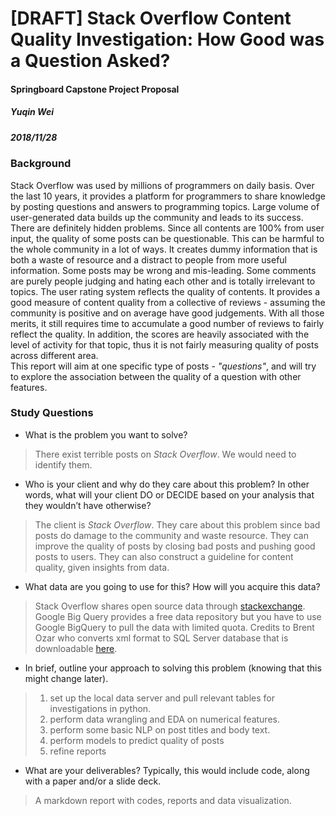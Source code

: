 # [DRAFT] Stack Overflow Content Quality Investigation: How Good was a Question Asked?  
#### Springboard Capstone Project Proposal  
##### _Yuqin Wei_  
##### _2018/11/28_  

### Background
Stack Overflow was used by millions of programmers on daily basis. Over the last 10 years, it provides a platform for 
programmers to share knowledge by posting questions and answers to programming topics. Large volume of user-generated 
data builds up the community and leads to its success.  
There are definitely hidden problems. Since all contents are 100% from user input, the quality of 
some posts can be questionable. This can be harmful to the whole community in a lot of ways. It creates
dummy information that is both a waste of resource and a distract to people from more useful information. Some posts
may be wrong and mis-leading. Some comments are purely people judging and hating each other and is totally irrelevant to topics.
The user rating system reflects the quality of contents. It provides a good measure of content quality from a collective of reviews - 
assuming the community is positive and on average have good judgements. With all those merits, it still requires time to accumulate 
a good number of reviews to fairly reflect the quality. In addition, the scores are heavily associated with the level of activity for
that topic, thus it is not fairly measuring quality of posts across different area.  
This report will aim at one specific type of posts - _"questions"_, and will try to explore the association between the quality of
a question with other features.  

### Study Questions
- What is the problem you want to solve?  
> There exist terrible posts on _Stack Overflow_. We would need to identify them.
- Who is your client and why do they care about this problem? In other words, what will your client DO or DECIDE based on your analysis that they wouldn’t have otherwise?
> The client is _Stack Overflow_. They care about this problem since bad posts do damage to the community and waste resource.
They can improve the quality of posts by closing bad posts and pushing good posts to users. They can also construct a guideline for 
content quality, given insights from data.
- What data are you going to use for this? How will you acquire this data?
> Stack Overflow shares open source data through [stackexchange](https://data.stackexchange.com/). Google Big Query provides a free data
repository but you have to use Google BigQuery to pull the data with limited quota. 
Credits to Brent Ozar who converts xml format to SQL Server database that is downloadable [here](https://www.brentozar.com/archive/2015/10/how-to-download-the-stack-overflow-database-via-bittorrent/).
- In brief, outline your approach to solving this problem (knowing that this might change later).
> 1. set up the local data server and pull relevant tables for investigations in python. 
> 2. perform data wrangling and EDA on numerical features.
> 3. perform some basic NLP on post titles and body text.
> 4. perform models to predict quality of posts
> 5. refine reports
- What are your deliverables? Typically, this would include code, along with a paper and/or a slide deck.
> A markdown report with codes, reports and data visualization.
